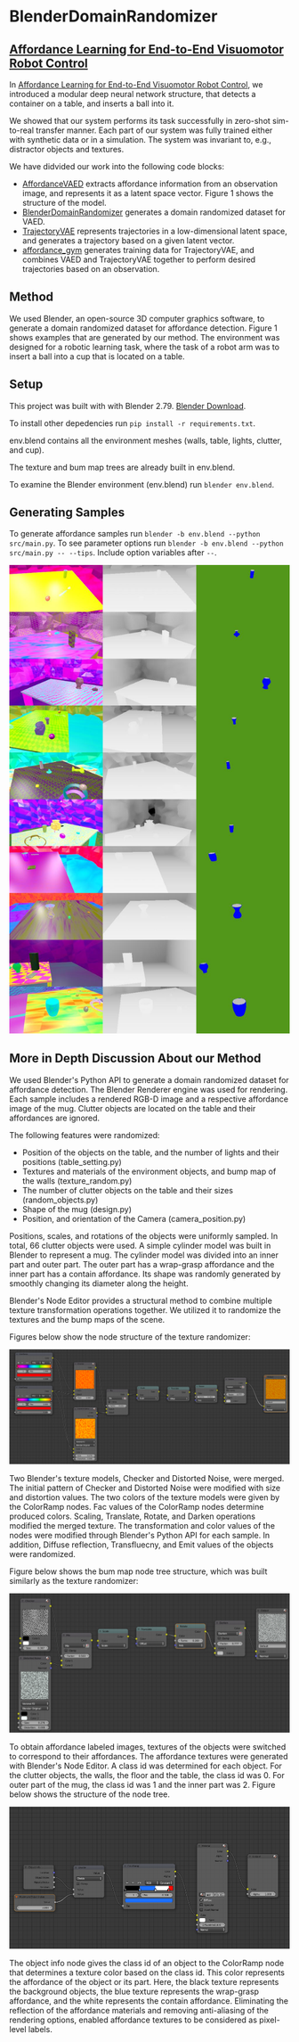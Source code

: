 # BlenderDomainRandomizer

## [Affordance Learning for End-to-End Visuomotor Robot Control](TODO)

In [Affordance Learning for End-to-End Visuomotor Robot Control](TODO), we introduced a modular deep neural network structure, 
that detects a container on a table, and inserts a ball into it.

We showed that our system performs its task successfully in zero-shot sim-to-real transfer manner.
Each part of our system was fully trained either with synthetic data or in a simulation.
The system was invariant to, e.g., distractor objects and textures.

We have didvided our work into the following code blocks:

* [AffordanceVAED](https://github.com/gamleksi/AffordanceVAED) extracts affordance information from an observation image, and represents it as a latent space vector. 
Figure 1 shows the structure of the model.
* [BlenderDomainRandomizer](https://github.com/gamleksi/BlenderDomainRandomizer) generates  a domain randomized dataset for VAED.
* [TrajectoryVAE](https://github.com/gamleksi/TrajectoryVAE) represents trajectories in a low-dimensional latent space, and generates a trajectory based on a given latent vector.
* [affordance_gym](https://github.com/gamleksi/affordance_gym) generates training data for TrajectoryVAE, and combines VAED and TrajectoryVAE together to perform desired trajectories based on an observation.

## Method

We used Blender, an open-source 3D computer graphics software, to generate a domain randomized dataset for affordance detection. 
Figure 1 shows examples that are generated by our method.
The environment was designed for a robotic learning task, where the task of a robot arm was
to insert a ball into a cup that is located on a table.

## Setup

This project was built with with Blender 2.79. [Blender Download](https://www.blender.org/download/).

To install other depedencies run ```pip install -r requirements.txt```.

env.blend contains all the environment meshes (walls, table, lights, clutter, and cup).

The texture and bum map trees are already built in env.blend.

To examine the Blender environment (env.blend) run ```blender env.blend```.

## Generating Samples

To generate affordance samples run ```blender -b env.blend --python src/main.py```. 
To see parameter options run ```blender -b env.blend --python src/main.py -- --tips```. 
Include option variables after ```--```. 

![A light source environment](images/blender_example.jpg?raw=true "Samples of the dataset")

## More in Depth Discussion About our Method

We used Blender's Python API to generate a domain randomized dataset for affordance detection. The Blender Renderer engine was used for rendering. Each sample includes a rendered RGB-D image and a respective affordance image of the mug. Clutter objects are located on the table and their affordances are ignored.

The following features were randomized:

* Position of the objects on the table, and the number of lights and their positions (table_setting.py)
* Textures and materials of the environment objects, and bump map of the walls  (texture_random.py)
* The number of clutter objects on the table and their sizes (random_objects.py)
* Shape of the mug (design.py)
* Position, and orientation of the Camera (camera_position.py)

Positions, scales, and rotations of the objects were uniformly sampled. In total, 66 clutter objects were used.
A simple cylinder model was built in Blender to represent a mug. The cylinder model was divided into an inner
part and outer part. 
The outer part has a wrap-grasp affordance and the inner part has a contain affordance. Its shape was randomly generated by smoothly changing its diameter along the height.

Blender's Node Editor provides a structural method to combine multiple texture transformation operations together.
We utilized it to randomize the textures and the bump maps of the scene.

Figures below show the node structure of the texture randomizer:

![A light source environment](images/node_textures.png?raw=true "Bump Map randomizer")

Two Blender's texture models, Checker and Distorted Noise, were merged. The initial pattern of Checker and Distorted Noise were modified with size and distortion values. The two colors of the texture models were given by the ColorRamp nodes. Fac values of the ColorRamp nodes determine produced colors. Scaling, Translate, Rotate, and Darken operations modified the merged texture. The transformation and color values of the nodes were modified through Blender's Python API for each sample. In addition, Diffuse reflection, Transfluecny, and Emit values of the objects were randomized.

Figure below shows the bum map node tree structure, which was built similarly as the texture randomizer:

![A light source environment](images/bump_textures.png?raw=true "Bump Map randomizer")

To obtain affordance labeled images, textures of the objects were switched to correspond to their affordances. The affordance textures were generated with Blender's Node Editor. A class id was determined for each object. For the clutter objects, the walls, the floor and the table, the class id was 0. For outer part of the mug, the class id was 1 and the inner part was 2. Figure below shows the structure of the node tree. 

![A light source environment](images/nodes.png?raw=true "Affordances")

The object info node gives the class id of an object to the ColorRamp node that determines a texture color based on the class id. This color represents the affordance of the object or its part. Here, the black texture represents the background objects, the blue texture represents the wrap-grasp affordance, and the white represents the contain affordance. Eliminating the reflection of the affordance materials and removing anti-aliasing of the rendering options, enabled affordance textures to be considered as pixel-level labels.

